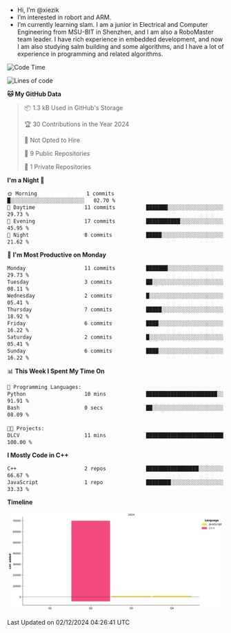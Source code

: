 -  Hi, I’m @xiezik
-  I’m interested in robort and ARM.
-  I’m currently learning slam.
I am a junior in Electrical and Computer Engineering from MSU-BIT in Shenzhen, and I am also a RoboMaster team leader.
I have rich experience in embedded development, and now I am also studying salm building and some algorithms, and I have a lot of experience in programming and related algorithms.

<!---
xiezik/xiezik is a ✨ special ✨ repository because its `README.md` (this file) appears on your GitHub profile.
You can click the Preview link to take a look at your changes.
--->


<!--START_SECTION:waka-->
![Code Time](http://img.shields.io/badge/Code%20Time-29%20hrs%207%20mins-blue)

![Lines of code](https://img.shields.io/badge/From%20Hello%20World%20I%27ve%20Written-71.7%20thousand%20lines%20of%20code-blue)

**🐱 My GitHub Data** 

> 📦 1.3 kB Used in GitHub's Storage 
 > 
> 🏆 30 Contributions in the Year 2024
 > 
> 🚫 Not Opted to Hire
 > 
> 📜 9 Public Repositories 
 > 
> 🔑 1 Private Repositories 
 > 
**I'm a Night 🦉** 

```text
🌞 Morning                1 commits           █░░░░░░░░░░░░░░░░░░░░░░░░   02.70 % 
🌆 Daytime                11 commits          ███████░░░░░░░░░░░░░░░░░░   29.73 % 
🌃 Evening                17 commits          ███████████░░░░░░░░░░░░░░   45.95 % 
🌙 Night                  8 commits           █████░░░░░░░░░░░░░░░░░░░░   21.62 % 
```
📅 **I'm Most Productive on Monday** 

```text
Monday                   11 commits          ███████░░░░░░░░░░░░░░░░░░   29.73 % 
Tuesday                  3 commits           ██░░░░░░░░░░░░░░░░░░░░░░░   08.11 % 
Wednesday                2 commits           █░░░░░░░░░░░░░░░░░░░░░░░░   05.41 % 
Thursday                 7 commits           █████░░░░░░░░░░░░░░░░░░░░   18.92 % 
Friday                   6 commits           ████░░░░░░░░░░░░░░░░░░░░░   16.22 % 
Saturday                 2 commits           █░░░░░░░░░░░░░░░░░░░░░░░░   05.41 % 
Sunday                   6 commits           ████░░░░░░░░░░░░░░░░░░░░░   16.22 % 
```


📊 **This Week I Spent My Time On** 

```text
💬 Programming Languages: 
Python                   10 mins             ███████████████████████░░   91.91 % 
Bash                     0 secs              ██░░░░░░░░░░░░░░░░░░░░░░░   08.09 % 

🐱‍💻 Projects: 
DLCV                     11 mins             █████████████████████████   100.00 % 
```

**I Mostly Code in C++** 

```text
C++                      2 repos             █████████████████░░░░░░░░   66.67 % 
JavaScript               1 repo              ████████░░░░░░░░░░░░░░░░░   33.33 % 
```



**Timeline**

![Lines of Code chart](https://raw.githubusercontent.com/xiezik/xiezik/main/assets/bar_graph.png)


 Last Updated on 02/12/2024 04:26:41 UTC
<!--END_SECTION:waka-->

<!--
**LihanChen2004/LihanChen2004** is a ✨ _special_ ✨ repository because its `README.md` (this file) appears on your GitHub profile.

Here are some ideas to get you started:

- 🔭 I’m currently working on ...
- 🌱 I’m currently learning ...
- 👯 I’m looking to collaborate on ...
- 🤔 I’m looking for help with ...
- 💬 Ask me about ...
- 📫 How to reach me: ...
- 😄 Pronouns: ...
- ⚡ Fun fact: ...
-->
